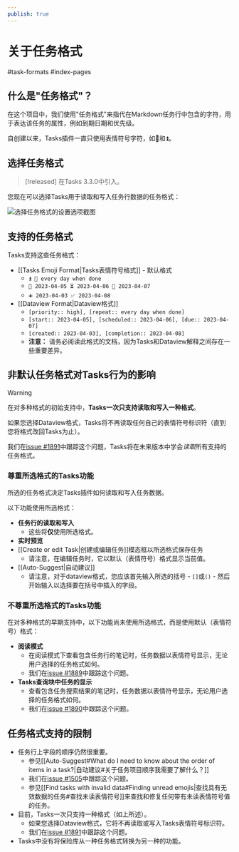 ```yaml
---
publish: true
---
```


# 关于任务格式

<span class="related-pages">#task-formats #index-pages</span>

## 什么是"任务格式"？

在这个项目中，我们使用"任务格式"来指代在Markdown任务行中包含的字符，用于表达该任务的属性，例如到期日期和优先级。

自创建以来，Tasks插件一直只使用表情符号字符，如📅和⏫。

## 选择任务格式

> [!released]
> 在Tasks 3.3.0中引入。

您现在可以选择Tasks用于读取和写入任务行数据的任务格式：

![选择任务格式的设置选项截图](settings-task-format.png)

## 支持的任务格式

Tasks支持这些任务格式：

- [[Tasks Emoji Format|Tasks表情符号格式]] - 默认格式
  - `⏫ 🔁 every day when done`
  - `🛫 2023-04-05 ⏳ 2023-04-06 📅 2023-04-07`
  - `➕ 2023-04-03 ✅ 2023-04-08`
- [[Dataview Format|Dataview格式]]
  - `[priority:: high], [repeat:: every day when done]`
  - `[start:: 2023-04-05], [scheduled:: 2023-04-06], [due:: 2023-04-07]`
  - `[created:: 2023-04-03], [completion:: 2023-04-08]`
  - **注意：** 请务必阅读此格式的文档，因为Tasks和Dataview解释之间存在一些重要差异。

## 非默认任务格式对Tasks行为的影响

> [!Warning]
> 在对多种格式的初始支持中，**Tasks一次只支持读取和写入一种格式**。
>
> 如果您选择Dataview格式，Tasks将不再读取任何自己的表情符号标识符（直到您将格式改回Tasks为止）。
>
> 我们在[issue #1891](https://github.com/obsidian-tasks-group/obsidian-tasks/issues/1891)中跟踪这个问题，Tasks将在未来版本中学会*读取*所有支持的任务格式。

### 尊重所选格式的Tasks功能

所选的任务格式决定Tasks插件如何读取和写入任务数据。

以下功能使用所选格式：

- **任务行的读取和写入**
  - 这些将**仅**使用所选格式。
- **实时预览**
- [[Create or edit Task|创建或编辑任务]]模态框以所选格式保存任务
  - 请注意，在编辑任务时，它以默认（表情符号）格式显示当前值。
- [[Auto-Suggest|自动建议]]
  - 请注意，对于dataview格式，您应该首先输入所选的括号 - `[]`或`()` - 然后开始输入以选择要在括号中插入的字段。

### 不尊重所选格式的Tasks功能

在对多种格式的早期支持中，以下功能尚未使用所选格式，而是使用默认（表情符号）格式：

- **阅读模式**
  - 在阅读模式下查看包含任务行的笔记时，任务数据以表情符号显示，无论用户选择的任务格式如何。
  - 我们在[issue #1889](https://github.com/obsidian-tasks-group/obsidian-tasks/issues/1889)中跟踪这个问题。
- **Tasks查询块中任务的显示**
  - 查看包含任务搜索结果的笔记时，任务数据以表情符号显示，无论用户选择的任务格式如何。
  - 我们在[issue #1890](https://github.com/obsidian-tasks-group/obsidian-tasks/issues/1890)中跟踪这个问题。

## 任务格式支持的限制

- 任务行上字段的顺序仍然很重要。
  - 参见[[Auto-Suggest#What do I need to know about the order of items in a task?|自动建议#关于任务项目顺序我需要了解什么？]]
  - 我们在[issue #1505](https://github.com/obsidian-tasks-group/obsidian-tasks/issues/1505)中跟踪这个问题。
  - 参见[[Find tasks with invalid data#Finding unread emojis|查找具有无效数据的任务#查找未读表情符号]]来查找和修复任何带有未读表情符号值的任务。
- 目前，Tasks一次只支持一种格式（如上所述）。
  - 如果您选择Dataview格式，它将不再读取或写入Tasks表情符号标识符。
  - 我们在[issue #1891](https://github.com/obsidian-tasks-group/obsidian-tasks/issues/1891)中跟踪这个问题。
- Tasks中没有将保险库从一种任务格式转换为另一种的功能。
